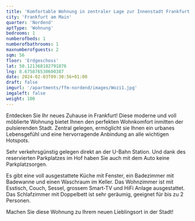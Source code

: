 ```yaml
---
title: 'Komfortable Wohnung in zentraler Lage zur Innenstadt Frankfurt'
city: 'Frankfurt am Main'
quarter: 'Nordend'
aptType: 'Wohnung'
bedrooms: 1
numberofbeds: 1
numberofbathrooms: 1
maxnumberofguests: 2
sqm: 56
floor: 'Erdgeschoss'
lat: 50.121368182791876
lng: 8.675876530600387
date: 2024-02-03T09:30:56+01:00
draft: false
imgurl: '/apartments/ffm-nordend/images/Wozi1.jpg'
imgaleft: false
weight: 100
---
```


Entdecken Sie Ihr neues Zuhause in Frankfurt! Diese moderne und voll möblierte Wohnung bietet Ihnen den perfekten Wohnkomfort inmitten der pulsierenden Stadt. Zentral gelegen, ermöglicht sie Ihnen ein urbanes Lebensgefühl und eine hervorragende Anbindung an alle wichtigen Hotspots.

Sehr verkehrsgünstig gelegen direkt an der U-Bahn Station. Und dank des reservierten Parkplatzes im Hof haben Sie auch mit dem Auto keine Parkplatzsorgen.

Es gibt eine voll ausgestattete Küche mit Fenster, ein Badezimmer mit Badewanne und einen Waschraum im Keller. Das Wohnzimmer ist mit Esstisch, Couch, Sessel, grossem Smart-TV und HiFi Anlage ausgestattet. Das Schlafzimmer mit Doppelbett ist sehr geräumig, geeignet für bis zu 2 Personen.

Machen Sie diese Wohnung zu Ihrem neuen Lieblingsort in der Stadt!
